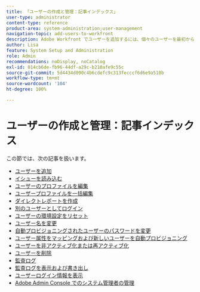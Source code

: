 ```yaml
---
title: 「ユーザーの作成と管理：記事インデックス」
user-type: administrator
content-type: reference
product-area: system-administration;user-management
navigation-topic: add-users-to-workfront
description: Adobe Workfront でユーザーを追加するには、個々のユーザーを最初から作成するか、既存のユーザーをコピーします。
author: Lisa
feature: System Setup and Administration
role: Admin
recommendations: noDisplay, noCatalog
exl-id: 014cb6de-fb96-44df-a29c-b210afe9c55c
source-git-commit: 5d4434d090c4b6cdefc9c313fecccf6d6e9a510b
workflow-type: tm+mt
source-wordcount: '104'
ht-degree: 100%

---
```


# ユーザーの作成と管理：記事インデックス

<!-- Audited: 2/2024 -->

この節では、次の記事を扱います。

* [ユーザーを追加](../../../administration-and-setup/add-users/create-and-manage-users/add-users.md)
* [イシューを読み込む](../../../administration-and-setup/add-users/create-and-manage-users/import-users.md)
* [ユーザーのプロファイルを編集](../../../administration-and-setup/add-users/create-and-manage-users/edit-a-users-profile.md)
* [ユーザープロファイルを一括編集](../../../administration-and-setup/add-users/create-and-manage-users/edit-user-profiles-in-bulk.md)
* [ダイレクトレポートを作成](../../../administration-and-setup/add-users/create-and-manage-users/create-direct-reports.md)
* [別のユーザーとしてログイン](../../../administration-and-setup/add-users/create-and-manage-users/log-in-as-another-user.md)
* [ユーザーの環境設定をリセット](../../../administration-and-setup/add-users/create-and-manage-users/reset-a-users-preferences.md)
* [ユーザー名を変更](../../../administration-and-setup/add-users/create-and-manage-users/change-a-username.md)
* [自動プロビジョニングされたユーザーのパスワードを変更](../../../administration-and-setup/add-users/create-and-manage-users/change-pw-auto-provisioned-user.md)
* [ユーザー属性をマッピングおよび新しいユーザーを自動プロビジョニング](../../../administration-and-setup/add-users/create-and-manage-users/map-user-attributes.md)
* [ユーザーを非アクティブ化または再アクティブ化](../../../administration-and-setup/add-users/create-and-manage-users/deactivate-a-user.md)
* [ユーザーを削除](../../../administration-and-setup/add-users/create-and-manage-users/delete-a-user.md)
* [監査ログ](../../../administration-and-setup/add-users/create-and-manage-users/audit-logs.md)
* [監査ログを表示および書き出し](../../../administration-and-setup/add-users/create-and-manage-users/view-and-export-audit-logs.md)
* [ユーザーログイン情報を表示](../../../administration-and-setup/add-users/create-and-manage-users/view-user-login-info.md)
* [Adobe Admin Console でのシステム管理者の管理](../../../administration-and-setup/add-users/create-and-manage-users/admin-console.md)
